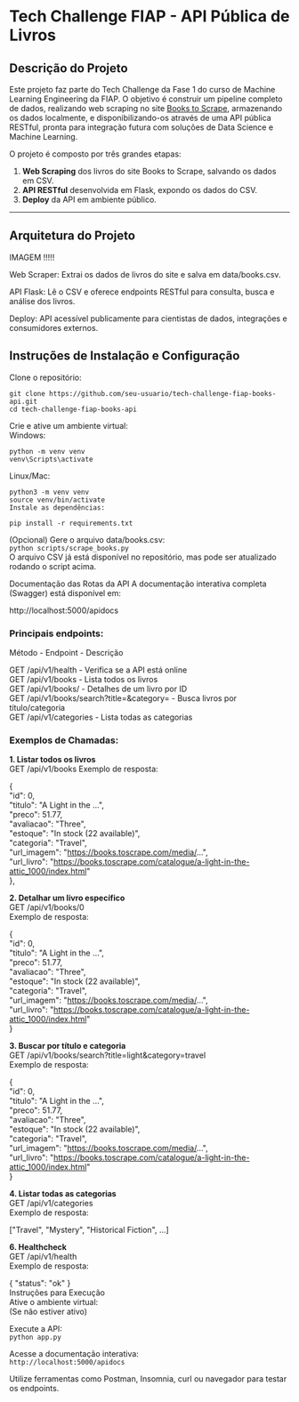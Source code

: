 # Tech Challenge FIAP - API Pública de Livros

## Descrição do Projeto

Este projeto faz parte do Tech Challenge da Fase 1 do curso de Machine Learning Engineering da FIAP. O objetivo é construir um pipeline completo de dados, realizando web scraping no site [Books to Scrape](https://books.toscrape.com/), armazenando os dados localmente, e disponibilizando-os através de uma API pública RESTful, pronta para integração futura com soluções de Data Science e Machine Learning.

O projeto é composto por três grandes etapas:
1. **Web Scraping** dos livros do site Books to Scrape, salvando os dados em CSV.
2. **API RESTful** desenvolvida em Flask, expondo os dados do CSV.
3. **Deploy** da API em ambiente público.

---

## Arquitetura do Projeto

IMAGEM !!!!!


Web Scraper: Extrai os dados de livros do site e salva em data/books.csv.

API Flask: Lê o CSV e oferece endpoints RESTful para consulta, busca e análise dos livros.

Deploy: API acessível publicamente para cientistas de dados, integrações e consumidores externos.

## Instruções de Instalação e Configuração
Clone o repositório:

```
git clone https://github.com/seu-usuario/tech-challenge-fiap-books-api.git
cd tech-challenge-fiap-books-api
```

Crie e ative um ambiente virtual:  
Windows:  
```
python -m venv venv
venv\Scripts\activate
```
Linux/Mac:
```
python3 -m venv venv
source venv/bin/activate
Instale as dependências:
```

`pip install -r requirements.txt`

(Opcional) Gere o arquivo data/books.csv:  
`python scripts/scrape_books.py`  
O arquivo CSV já está disponível no repositório, mas pode ser atualizado rodando o script acima.

Documentação das Rotas da API
A documentação interativa completa (Swagger) está disponível em:

http://localhost:5000/apidocs

### Principais endpoints:  

Método - Endpoint - Descrição

GET	/api/v1/health - Verifica se a API está online  
GET	/api/v1/books - Lista todos os livros  
GET	/api/v1/books/<id> - Detalhes de um livro por ID  
GET	/api/v1/books/search?title=&category= - Busca livros por título/categoria  
GET	/api/v1/categories - Lista todas as categorias  

### Exemplos de Chamadas:  

**1. Listar todos os livros**  
GET /api/v1/books
Exemplo de resposta:
 
  {  
    "id": 0,  
    "titulo": "A Light in the ...",  
    "preco": 51.77,  
    "avaliacao": "Three",  
    "estoque": "In stock (22 available)",  
    "categoria": "Travel",  
    "url_imagem": "https://books.toscrape.com/media/...",  
    "url_livro": "https://books.toscrape.com/catalogue/a-light-in-the-attic_1000/index.html"  
  },  


**2. Detalhar um livro específico**  
GET /api/v1/books/0  
Exemplo de resposta:  

{  
  "id": 0,  
  "titulo": "A Light in the ...",  
  "preco": 51.77,  
  "avaliacao": "Three",  
  "estoque": "In stock (22 available)",  
  "categoria": "Travel",  
  "url_imagem": "https://books.toscrape.com/media/...",  
  "url_livro": "https://books.toscrape.com/catalogue/a-light-in-the-attic_1000/index.html"  
}  


**3. Buscar por título e categoria**  
GET /api/v1/books/search?title=light&category=travel  
Exemplo de resposta:  

  {  
    "id": 0,  
    "titulo": "A Light in the ...",  
    "preco": 51.77,  
    "avaliacao": "Three",  
    "estoque": "In stock (22 available)",  
    "categoria": "Travel",  
    "url_imagem": "https://books.toscrape.com/media/...",  
    "url_livro": "https://books.toscrape.com/catalogue/a-light-in-the-attic_1000/index.html"  
  }  


**4. Listar todas as categorias**  
GET /api/v1/categories  
Exemplo de resposta:

["Travel", "Mystery", "Historical Fiction", ...]  


**6. Healthcheck**  
GET /api/v1/health  
Exemplo de resposta:

{ "status": "ok" }  
Instruções para Execução  
Ative o ambiente virtual:  
(Se não estiver ativo)  

Execute a API:  
`python app.py`  

Acesse a documentação interativa:  
`http://localhost:5000/apidocs`  

Utilize ferramentas como Postman, Insomnia, curl ou navegador para testar os endpoints.
